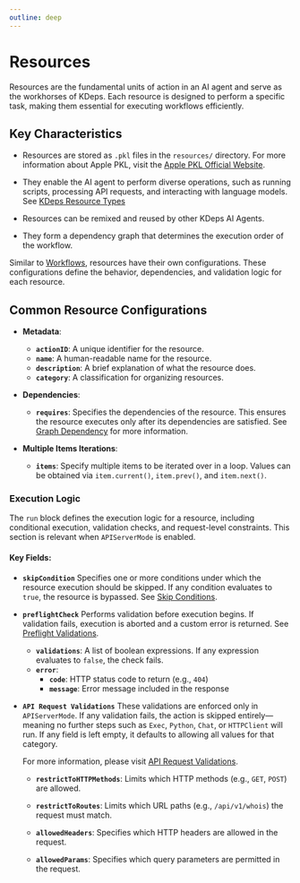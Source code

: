 ```yaml
---
outline: deep
---
```


# Resources

Resources are the fundamental units of action in an AI agent and serve as the workhorses of KDeps. Each resource is
designed to perform a specific task, making them essential for executing workflows efficiently.

## Key Characteristics

- Resources are stored as `.pkl` files in the `resources/` directory. For more information about Apple PKL, visit the
  [Apple PKL Official Website](https://pkl-lang.org/).

- They enable the AI agent to perform diverse operations, such as running scripts, processing API requests, and
  interacting with language models. See [KDeps Resource Types](../resources/types.md)

- Resources can be remixed and reused by other KDeps AI Agents.

- They form a dependency graph that determines the execution order of the workflow.

Similar to [Workflows](../configuration/workflow.md), resources have their own configurations. These configurations
define the behavior, dependencies, and validation logic for each resource.

## Common Resource Configurations

- **Metadata**:
   - **`actionID`**: A unique identifier for the resource.
   - **`name`**: A human-readable name for the resource.
   - **`description`**: A brief explanation of what the resource does.
   - **`category`**: A classification for organizing resources.

- **Dependencies**:
   - **`requires`**: Specifies the dependencies of the resource. This ensures the resource executes only after its
     dependencies are satisfied. See [Graph Dependency](../resources/kartographer.md) for more information.

- **Multiple Items Iterations**:
   - **`items`**: Specify multiple items to be iterated over in a loop. Values can be obtained via `item.current()`,
     `item.prev()`, and `item.next()`.

### **Execution Logic**

The `run` block defines the execution logic for a resource, including conditional execution, validation checks, and request-level constraints. This section is relevant when `APIServerMode` is enabled.

#### **Key Fields:**

- **`skipCondition`**
  Specifies one or more conditions under which the resource execution should be skipped. If any condition evaluates to `true`, the resource is bypassed.
  See [Skip Conditions](../resources/skip.md).

- **`preflightCheck`**
  Performs validation before execution begins. If validation fails, execution is aborted and a custom error is returned.
  See [Preflight Validations](../resources/validations.md).

  - **`validations`**: A list of boolean expressions. If any expression evaluates to `false`, the check fails.
  - **`error`**:
    - **`code`**: HTTP status code to return (e.g., `404`)
    - **`message`**: Error message included in the response

- **`API Request Validations`**
  These validations are enforced only in `APIServerMode`. If any validation fails, the action is skipped
  entirely—meaning no further steps such as `Exec`, `Python`, `Chat`, or `HTTPClient` will run. If any field is left
  empty, it defaults to allowing all values for that category.

  For more information, please visit [API Request Validations](../resources/api-request-validations.md).

  - **`restrictToHTTPMethods`**:
    Limits which HTTP methods (e.g., `GET`, `POST`) are allowed.

  - **`restrictToRoutes`**:
    Limits which URL paths (e.g., `/api/v1/whois`) the request must match.

  - **`allowedHeaders`**:
    Specifies which HTTP headers are allowed in the request.

  - **`allowedParams`**:
    Specifies which query parameters are permitted in the request.
